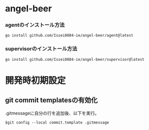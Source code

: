 # angel-beer

### agentのインストール方法

```
go install github.com/Issei0804-ie/angel-beer/agent@latest 
```

### supervisorのインストール方法
```
go install github.com/Issei0804-ie/angel-beer/supervisor@latest 
```

# 開発時初期設定

## git commit templatesの有効化

.gitmessageに自分の行を追加後、以下を実行。

```
$git config --local commit.template .gitmessage
```